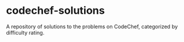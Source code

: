 # codechef-solutions
A repository of solutions to the problems on CodeChef, categorized by difficulty rating.

